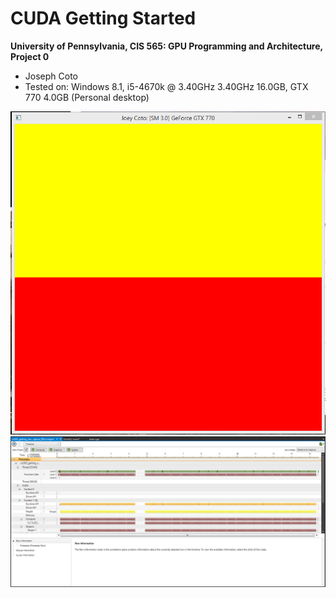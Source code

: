 CUDA Getting Started
====================

**University of Pennsylvania, CIS 565: GPU Programming and Architecture, Project 0**

* Joseph Coto
* Tested on: Windows 8.1, i5-4670k @ 3.40GHz 3.40GHz 16.0GB, GTX 770 4.0GB (Personal desktop)

![](images/Capture.PNG)
![](images/Capture2.PNG)
